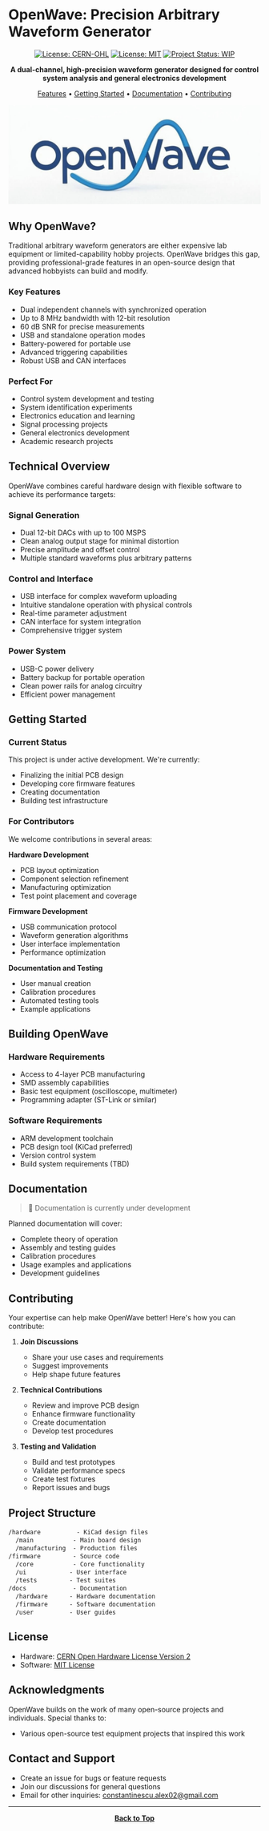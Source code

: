 # OpenWave: Precision Arbitrary Waveform Generator

<div align="center">

[![License: CERN-OHL](https://img.shields.io/badge/Hardware-CERN--OHL-yellow.svg)](https://ohwr.org/cernohl)
[![License: MIT](https://img.shields.io/badge/Software-MIT-blue.svg)](https://opensource.org/licenses/MIT)
[![Project Status: WIP](https://img.shields.io/badge/Project%20Status-WIP-orange.svg)]()

**A dual-channel, high-precision waveform generator designed for control system analysis and general electronics development**

[Features](#features) • [Getting Started](#getting-started) • [Documentation](#documentation) • [Contributing](#contributing)

<img src="/docs/Logov1Wide.png" alt="OpenWave Project Banner">

</div>

## Why OpenWave?

Traditional arbitrary waveform generators are either expensive lab equipment or limited-capability hobby projects. OpenWave bridges this gap, providing professional-grade features in an open-source design that advanced hobbyists can build and modify.

### Key Features

- Dual independent channels with synchronized operation
- Up to 8 MHz bandwidth with 12-bit resolution
- 60 dB SNR for precise measurements
- USB and standalone operation modes
- Battery-powered for portable use
- Advanced triggering capabilities
- Robust USB and CAN interfaces

### Perfect For

- Control system development and testing
- System identification experiments
- Electronics education and learning
- Signal processing projects
- General electronics development
- Academic research projects

## Technical Overview

OpenWave combines careful hardware design with flexible software to achieve its performance targets:

### Signal Generation
- Dual 12-bit DACs with up to 100 MSPS
- Clean analog output stage for minimal distortion
- Precise amplitude and offset control
- Multiple standard waveforms plus arbitrary patterns

### Control and Interface
- USB interface for complex waveform uploading
- Intuitive standalone operation with physical controls
- Real-time parameter adjustment
- CAN interface for system integration
- Comprehensive trigger system

### Power System
- USB-C power delivery
- Battery backup for portable operation
- Clean power rails for analog circuitry
- Efficient power management

## Getting Started

### Current Status
This project is under active development. We're currently:
- Finalizing the initial PCB design
- Developing core firmware features
- Creating documentation
- Building test infrastructure

### For Contributors

We welcome contributions in several areas:

**Hardware Development**
- PCB layout optimization
- Component selection refinement
- Manufacturing optimization
- Test point placement and coverage

**Firmware Development**
- USB communication protocol
- Waveform generation algorithms
- User interface implementation
- Performance optimization

**Documentation and Testing**
- User manual creation
- Calibration procedures
- Automated testing tools
- Example applications

## Building OpenWave

### Hardware Requirements
- Access to 4-layer PCB manufacturing
- SMD assembly capabilities
- Basic test equipment (oscilloscope, multimeter)
- Programming adapter (ST-Link or similar)

### Software Requirements
- ARM development toolchain
- PCB design tool (KiCad preferred)
- Version control system
- Build system requirements (TBD)

## Documentation

> 🚧 Documentation is currently under development

Planned documentation will cover:
- Complete theory of operation
- Assembly and testing guides
- Calibration procedures
- Usage examples and applications
- Development guidelines

## Contributing

Your expertise can help make OpenWave better! Here's how you can contribute:

1. **Join Discussions**
   - Share your use cases and requirements
   - Suggest improvements
   - Help shape future features

2. **Technical Contributions**
   - Review and improve PCB design
   - Enhance firmware functionality
   - Create documentation
   - Develop test procedures

3. **Testing and Validation**
   - Build and test prototypes
   - Validate performance specs
   - Create test fixtures
   - Report issues and bugs

## Project Structure

```
/hardware          - KiCad design files
  /main           - Main board design
  /manufacturing  - Production files
/firmware         - Source code
  /core           - Core functionality
  /ui            - User interface
  /tests         - Test suites
/docs             - Documentation
  /hardware      - Hardware documentation
  /firmware      - Software documentation
  /user          - User guides
```

## License

- Hardware: [CERN Open Hardware License Version 2](LICENSE-HARDWARE)
- Software: [MIT License](LICENSE-SOFTWARE)

## Acknowledgments

OpenWave builds on the work of many open-source projects and individuals. Special thanks to:
- Various open-source test equipment projects that inspired this work

## Contact and Support

- Create an issue for bugs or feature requests
- Join our discussions for general questions
- Email for other inquiries: constantinescu.alex02@gmail.com

---

<div align="center">

**[Back to Top](#openwave-precision-arbitrary-waveform-generator)**

</div>
